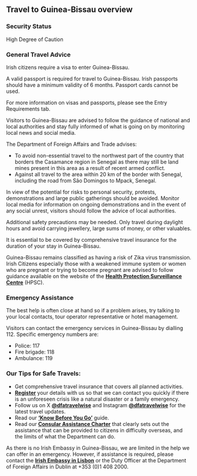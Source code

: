 ## Travel to Guinea-Bissau overview

### **Security Status**

High Degree of Caution

### **General Travel Advice**

Irish citizens require a visa to enter Guinea-Bissau.

A valid passport is required for travel to Guinea-Bissau. Irish passports should have a minimum validity of 6 months. Passport cards cannot be used.

For more information on visas and passports, please see the Entry Requirements tab.

Visitors to Guinea-Bissau are advised to follow the guidance of national and local authorities and stay fully informed of what is going on by monitoring local news and social media.

The Department of Foreign Affairs and Trade advises:

* To avoid non-essential travel to the northwest part of the country that borders the Casamance region in Senegal as there may still be land mines present in this area as a result of recent armed conflict.
* Against all travel to the area within 20 km of the border with Senegal, including the road from São Domingos to Mpack, Senegal.

In view of the potential for risks to personal security, protests, demonstrations and large public gatherings should be avoided. Monitor local media for information on ongoing demonstrations and in the event of any social unrest, visitors should follow the advice of local authorities.

Additional safety precautions may be needed. Only travel during daylight hours and avoid carrying jewellery, large sums of money, or other valuables.

It is essential to be covered by comprehensive travel insurance for the duration of your stay in Guinea-Bissau.

Guinea-Bissau remains classified as having a risk of Zika virus transmission. Irish Citizens especially those with a weakened immune system or women who are pregnant or trying to become pregnant are advised to follow guidance available on the website of the [**Health Protection Surveillance Centre**](https://www.hpsc.ie/a-z/vectorborne/zika/) (HPSC).

### **Emergency Assistance**

The best help is often close at hand so if a problem arises, try talking to your local contacts, tour operator representative or hotel management.

Visitors can contact the emergency services in Guinea-Bissau by dialling 112. Specific emergency numbers are:

* Police: 117
* Fire brigade: 118
* Ambulance: 119

### **Our Tips for Safe Travels:**

* Get comprehensive travel insurance that covers all planned activities.
* [**Register**](https://www.ireland.ie/en/dfa/overseas-travel/citizens-registration/) your details with us so that we can contact you quickly if there is an unforeseen crisis like a natural disaster or a family emergency.
* Follow us on X [**@dfatravelwise**](https://www.twitter.com/DFATravelWise) and Instagram [**@dfatravelwise**](https://www.instagram.com/dfatravelwise/) for the latest travel updates.
* Read our [**‘Know Before You Go’**](https://www.ireland.ie/en/dfa/overseas-travel/know-before-you-go/) guide.
* Read our [**Consular Assistance Charter**](/en/dfa/overseas-travel/assistance-abroad/consular-assistance-charter/) that clearly sets out the assistance that can be provided to citizens in difficulty overseas, and the limits of what the Department can do.

As there is no Irish Embassy in Guinea-Bissau, we are limited in the help we can offer in an emergency. However, if assistance is required, please contact the [**Irish Embassy in Lisbon**](https://www.ireland.ie/en/portugal/lisbon/) or the Duty Officer at the Department of Foreign Affairs in Dublin at +353 (0)1 408 2000.